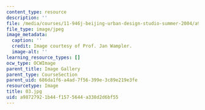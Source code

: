 ```yaml
---
content_type: resource
description: ''
file: /media/courses/11-946j-beijing-urban-design-studio-summer-2004/a98727921b44f1575644a338d2d6bf55_03.jpg
file_type: image/jpeg
image_metadata:
  caption: ''
  credit: Image courtesy of Prof. Jan Wampler.
  image-alt: ''
learning_resource_types: []
ocw_type: OCWImage
parent_title: Image Gallery
parent_type: CourseSection
parent_uid: 686da1f6-a4ad-7f56-399e-3c89e219e3fe
resourcetype: Image
title: 03.jpg
uid: a9872792-1b44-f157-5644-a338d2d6bf55
---
```

